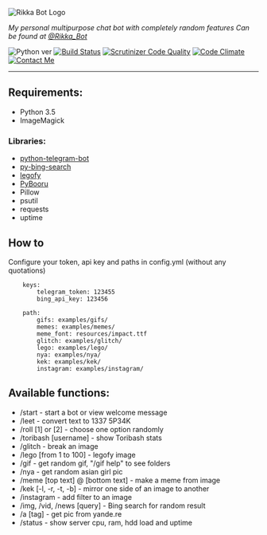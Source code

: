 ![Rikka Bot Logo](http://madi.so/rikka-bot.png)

*My personal multipurpose chat bot with completely random features*
*Can be found at [@Rikka_Bot](https://telegram.me/Rikka_Bot)*

![Python ver](http://img.shields.io/badge/Python-3.5-yellow.svg) [![Build Status](https://scrutinizer-ci.com/g/MadiNyan/rikka-telegram-bot/badges/build.png?b=master)](https://scrutinizer-ci.com/g/MadiNyan/rikka-telegram-bot/build-status/master) [![Scrutinizer Code Quality](https://scrutinizer-ci.com/g/MadiNyan/rikka-telegram-bot/badges/quality-score.png?b=master)](https://scrutinizer-ci.com/g/MadiNyan/rikka-telegram-bot/?branch=external-img-dl) [![Code Climate](https://codeclimate.com/github/MadiNyan/rikka-telegram-bot/badges/gpa.svg)](https://codeclimate.com/github/MadiNyan/rikka-telegram-bot) [![Contact Me](https://img.shields.io/badge/Contact-Me-blue.svg)](https://telegram.me/Madi_Nyan) 

----------

## Requirements:
+ Python 3.5
+ ImageMagick

### Libraries:
+ [python-telegram-bot](https://github.com/python-telegram-bot)
+ [py-bing-search](https://github.com/tristantao/py-bing-search)
+ [legofy](https://github.com/JuanPotato/Legofy)
+ [PyBooru](https://github.com/LuqueDaniel/pybooru)
+ Pillow
+ psutil
+ requests
+ uptime

## How to
Configure your token, api key and paths in config.yml (without any quotations)
```
    keys:
        telegram_token: 123455
        bing_api_key: 123456

    path:
        gifs: examples/gifs/
        memes: examples/memes/
        meme_font: resources/impact.ttf
        glitch: examples/glitch/
        lego: examples/lego/
        nya: examples/nya/
        kek: examples/kek/
        instagram: examples/instagram/
```

## Available functions:
+ /start - start a bot or view welcome message
+ /leet - convert text to 1337 5P34K
+ /roll [1] or [2] - choose one option randomly
+ /toribash [username] - show Toribash stats
+ /glitch - break an image
+ /lego [from 1 to 100] - legofy image
+ /gif - get random gif, "/gif help" to see folders
+ /nya - get random asian girl pic
+ /meme [top text] @ [bottom text] - make a meme from image
+ /kek [-l, -r, -t, -b] - mirror one side of an image to another
+ /instagram - add filter to an image
+ /img, /vid, /news [query] - Bing search for random result
+ /a [tag] - get pic from yande.re
+ /status - show server cpu, ram, hdd load and uptime
